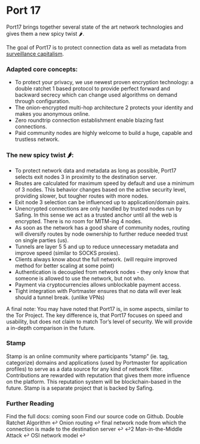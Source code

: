 # Port 17

Port17 brings together several state of the art network technologies and gives them a new spicy twist 🌶️.

The goal of Port17 is to protect connection data as well as metadata from [surveillance capitalism](#linktoarticle).

### Adapted core concepts:
- To protect your privacy, we use newest proven encryption technology: a double ratchet 1 based protocol to provide perfect forward and backward secrecy which can change used algorithms on demand through configuration.
- The onion-encrypted multi-hop architecture 2 protects your identity and makes you anonymous online.
- Zero roundtrip connection establishment enable blazing fast connections.
- Paid community nodes are highly welcome to build a huge, capable and trustless network.

### The new spicy twist 🌶️:
- To protect network data and metadata as long as possible, Port17 selects exit nodes 3 in proximity to the destination server.
- Routes are calculated for maximum speed by default and use a minimum of 3 nodes. This behavior changes based on the active security level, providing slower, but tougher routes with more nodes.
- Exit node 3 selection can be influenced up to application/domain pairs.
- Unencrypted connections are only handled by trusted nodes run by Safing. In this sense we act as a trusted anchor until all the web is encrypted. There is no room for MITM-ing 4 nodes.
- As soon as the network has a good share of community nodes, routing will diversify routes by node ownership to further reduce needed trust on single parties (us).
- Tunnels are layer 5 5 and up to reduce unnecessary metadata and improve speed (similar to SOCKS proxies).
- Clients always know about the full network. (will require improved method for better scaling at some point)
- Authentication is decoupled from network nodes - they only know that someone is allowed to use the network, but not who.
- Payment via cryptocurrencies allows unblockable payment access.
- Tight integration with Portmaster ensures that no data will ever leak should a tunnel break. (unlike VPNs)

A final note: You may have noted that Port17 is, in some aspects, similar to the Tor Project. The key difference is, that Port17 focuses on speed and usability, but does not claim to match Tor’s level of security. We will provide a in-depth comparison in the future.

### Stamp
Stamp is an online community where participants “stamp” (ie. tag, categorize) domains and applications (used by Portmaster for application profiles) to serve as a data source for any kind of network filter. Contributions are rewarded with reputation that gives them more influence on the platform. This reputation system will be blockchain-based in the future. Stamp is a separate project that is backed by Safing.

### Further Reading
Find the full docs: coming soon
Find our source code on Github.
Double Ratchet Algorithm ↩
Onion routing ↩
final network node from which the connection is made to the destination server ↩ ↩2
Man-in-the-Middle Attack ↩
OSI network model ↩